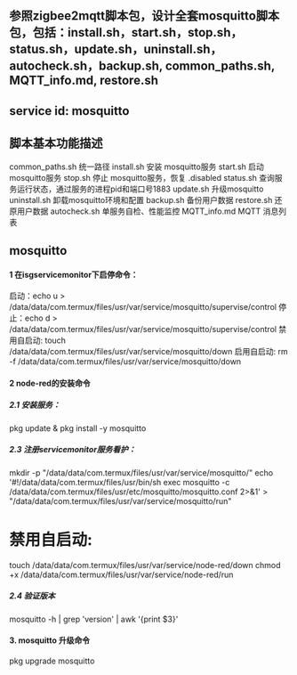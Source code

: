 ## 参照zigbee2mqtt脚本包，设计全套mosquitto脚本包，包括：install.sh，start.sh，stop.sh，status.sh，update.sh，uninstall.sh，autocheck.sh，backup.sh, common_paths.sh, MQTT_info.md, restore.sh

## service id: mosquitto

## 脚本基本功能描述
common_paths.sh 统一路径
install.sh    安装 mosquitto服务
start.sh    启动 mosquitto服务
stop.sh    停止 mosquitto服务，恢复 .disabled
status.sh    查询服务运行状态，通过服务的进程pid和端口号1883
update.sh    升级mosquitto
uninstall.sh    卸载mosquitto环境和配置
backup.sh    备份用户数据
restore.sh   还原用户数据
autocheck.sh    单服务自检、性能监控
MQTT_info.md    MQTT 消息列表

## mosquitto
#### 1 在isgservicemonitor下启停命令：

启动：echo u > /data/data/com.termux/files/usr/var/service/mosquitto/supervise/control
停止：echo d > /data/data/com.termux/files/usr/var/service/mosquitto/supervise/control
禁用自启动: touch /data/data/com.termux/files/usr/var/service/mosquitto/down
启用自启动: rm -f /data/data/com.termux/files/usr/var/service/mosquitto/down
#### 2 node-red的安装命令

##### 2.1 安装服务：

pkg update & pkg install -y mosquitto


##### 2.3 注册servicemonitor服务看护：
mkdir -p "/data/data/com.termux/files/usr/var/service/mosquitto/"
echo '#!/data/data/com.termux/files/usr/bin/sh
exec mosquitto -c /data/data/com.termux/files/usr/etc/mosquitto/mosquitto.conf 2>&1' > "/data/data/com.termux/files/usr/var/service/mosquitto/run"

# 禁用自启动:
touch /data/data/com.termux/files/usr/var/service/node-red/down
chmod +x /data/data/com.termux/files/usr/var/service/node-red/run

##### 2.4 验证版本
mosquitto -h | grep 'version' | awk '{print $3}'

#### 3. mosquitto 升级命令 
pkg upgrade mosquitto
